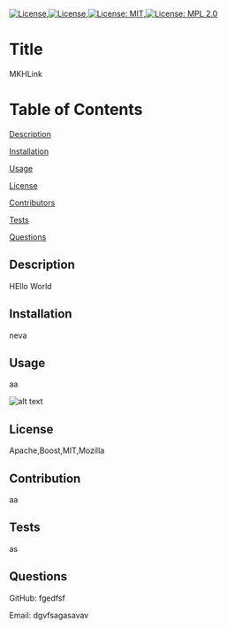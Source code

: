 

[![License](https://img.shields.io/badge/License-Apache_2.0-blue.svg)](https://opensource.org/licenses/Apache-2.0),[![License](https://img.shields.io/badge/License-Boost_1.0-lightblue.svg)](https://www.boost.org/LICENSE_1_0.txt),[![License: MIT](https://img.shields.io/badge/License-MIT-yellow.svg)](https://opensource.org/licenses/MIT),[![License: MPL 2.0](https://img.shields.io/badge/License-MPL_2.0-brightgreen.svg)](https://opensource.org/licenses/MPL-2.0)
# Title
MKHLink

# Table of Contents
[Description](#description)

[Installation](#instalation)

[Usage](#usage)

[License](#license)

[Contributors](#contributors)

[Tests](#tests)

[Questions](#questions)

## Description
HEllo World

## Installation
neva

## Usage
aa

![alt text](./llppl)

## License
Apache,Boost,MIT,Mozilla

## Contribution
aa

## Tests
as

## Questions
GitHub: fgedfsf

Email: dgvfsagasavav
    